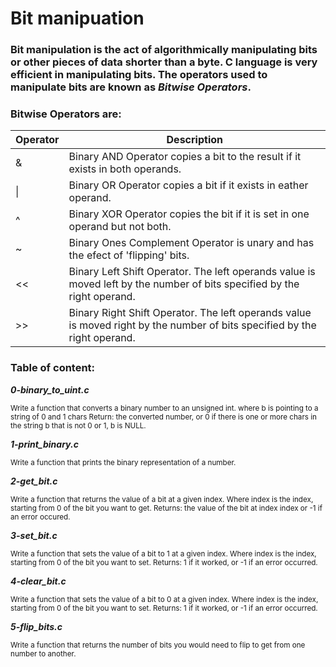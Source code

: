 # Bit manipuation
### Bit manipulation is the act of algorithmically manipulating bits or other pieces of data shorter than a byte. C language is very efficient in manipulating bits. The operators used to manipulate bits are known as ***Bitwise Operators***.
### Bitwise Operators are:
| Operator | Description |
| --- | --- |
| & | Binary AND Operator copies a bit to the result if it exists in both operands. |
| \| | Binary OR Operator copies a bit if it exists in eather operand. |
| ^ | Binary XOR Operator copies the bit if it is set in one operand but not both. |
| ~ | Binary Ones Complement Operator is unary and has the efect of 'flipping' bits. |
| << | Binary Left Shift Operator. The left operands value is moved left by the number of bits specified by the right operand. |
| >> | Binary Right Shift Operator. The left operands value is moved right by the number of bits specified by the right operand. |
### Table of content:
***0-binary_to_uint.c***

<sub>Write a function that converts a binary number to an unsigned int.
where b is pointing to a string of 0 and 1 chars
Return: the converted number, or 0 if
there is one or more chars in the string b that is not 0 or 1,
b is NULL.</sub>

***1-print_binary.c***

<sub>Write a function that prints the binary representation of a number.</sub>

***2-get_bit.c***

<sub>Write a function that returns the value of a bit at a given index.
Where index is the index, starting from 0 of the bit you want to get.
Returns: the value of the bit at index index or -1 if an error occured.</sub>

***3-set_bit.c***

<sub>Write a function that sets the value of a bit to 1 at a given index.
Where index is the index, starting from 0 of the bit you want to set.
Returns: 1 if it worked, or -1 if an error occurred.</sub>

***4-clear_bit.c***

<sub>Write a function that sets the value of a bit to 0 at a given index.
Where index is the index, starting from 0 of the bit you want to set.
Returns: 1 if it worked, or -1 if an error occurred.</sub>

***5-flip_bits.c***

<sub>Write a function that returns the number of bits you would need to flip to get from one number to another.</sub>
